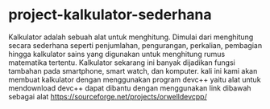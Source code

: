 # project-kalkulator-sederhana
Kalkulator adalah sebuah alat untuk menghitung. Dimulai dari menghitung secara sederhana seperti penjumlahan, pengurangan, perkalian, pembagian hingga kalkulator sains yang digunakan untuk menghitung rumus matematika tertentu. Kalkulator sekarang ini banyak dijadikan fungsi tambahan pada smartphone, smart watch, dan komputer. kali ini kami akan membuat kalkulator dengan menggunakan program devc++
yaitu alat untuk mendownload devc++ dapat dibantu dengan menggunakan link dibawah sebagai alat
https://sourceforge.net/projects/orwelldevcpp/
